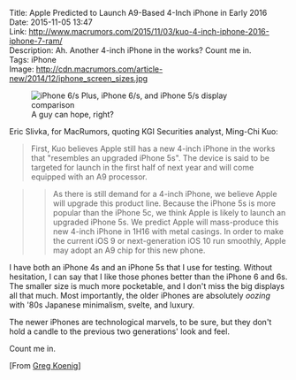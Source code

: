 Title: Apple Predicted to Launch A9-Based 4-Inch iPhone in Early 2016  
Date: 2015-11-05 13:47  
Link: http://www.macrumors.com/2015/11/03/kuo-4-inch-iphone-2016-iphone-7-ram/  
Description: Ah. Another 4-inch iPhone in the works? Count me in.  
Tags: iPhone  
Image: http://cdn.macrumors.com/article-new/2014/12/iphone_screen_sizes.jpg  

<figure>
	<img class="lazy" src="http://d.pr/i/1dEi4+" alt="iPhone 6/s Plus, iPhone 6/s, and iPhone 5/s display comparison" title="iPhone 6/s Plus, iPhone 6/s, and iPhone 5/s display comparison">
	<figcaption>A guy can hope, right?</figcaption>
</figure>

Eric Slivka, for MacRumors, quoting KGI Securities analyst, Ming-Chi Kuo:

> First, Kuo believes Apple still has a new 4-inch iPhone in the works that "resembles an upgraded iPhone 5s". The device is said to be targeted for launch in the first half of next year and will come equipped with an A9 processor.
 
>> As there is still demand for a 4-inch iPhone, we believe Apple will upgrade this product line. Because the iPhone 5s is more popular than the iPhone 5c, we think Apple is likely to launch an upgraded iPhone 5s. We predict Apple will mass-produce this new 4-inch iPhone in 1H16 with metal casings. In order to make the current iOS 9 or next-generation iOS 10 run smoothly, Apple may adopt an A9 chip for this new phone.

I have both an iPhone 4s and an iPhone 5s that I use for testing. Without hesitation, I can say that I like those phones better than the iPhone 6 and 6s. The smaller size is much more pocketable, and I don't miss the big displays all that much. Most importantly, the older iPhones are absolutely *oozing* with '80s Japanese minimalism, svelte, and luxury. 

The newer iPhones are technological marvels, to be sure, but they don't hold a candle to the previous two generations' look and feel.

Count me in.

[From [Greg Koenig][twit]]

[twit]: https://twitter.com/gak_pdx/status/661754767090188288 "Greg Koenig's tweet"